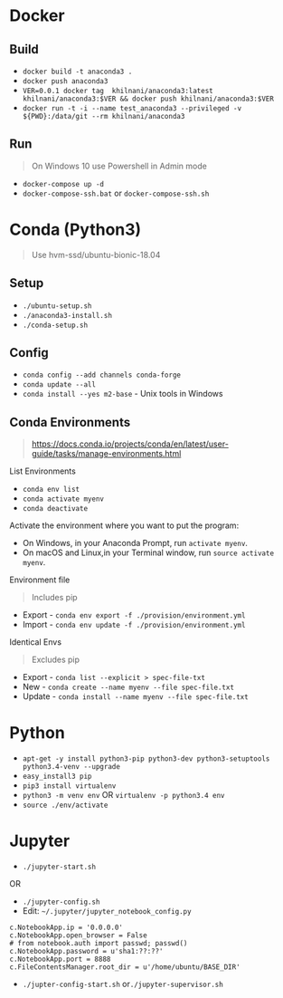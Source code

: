 # Docker

## Build

- `docker build -t anaconda3 .`
- `docker push anaconda3`
- `VER=0.0.1 docker tag  khilnani/anaconda3:latest khilnani/anaconda3:$VER && docker push khilnani/anaconda3:$VER`
- `docker run -t -i --name test_anaconda3 --privileged -v ${PWD}:/data/git --rm khilnani/anaconda3`

## Run

> On Windows 10 use Powershell in Admin mode

- `docker-compose up -d`
- `docker-compose-ssh.bat` or `docker-compose-ssh.sh`

# Conda (Python3)

> Use hvm-ssd/ubuntu-bionic-18.04

## Setup



- `./ubuntu-setup.sh`
- `./anaconda3-install.sh`
- `./conda-setup.sh`

## Config

- `conda config --add channels conda-forge`
- `conda update --all`
- `conda install --yes m2-base` - Unix tools in Windows

## Conda Environments

> https://docs.conda.io/projects/conda/en/latest/user-guide/tasks/manage-environments.html

List Environments

- `conda env list`
- `conda activate myenv`
- `conda deactivate`

Activate the environment where you want to put the program:

- On Windows, in your Anaconda Prompt, run `activate myenv`.
- On macOS and Linux,in your Terminal window, run `source activate myenv`.

Environment file

> Includes pip

- Export - `conda env export -f ./provision/environment.yml`
- Import - `conda env update -f ./provision/environment.yml`


Identical Envs

> Excludes pip

- Export - `conda list --explicit > spec-file-txt`
- New - `conda create --name myenv --file spec-file.txt`
- Update - `conda install --name myenv --file spec-file.txt`

# Python

- `apt-get -y install python3-pip python3-dev python3-setuptools python3.4-venv --upgrade`
- `easy_install3 pip`
- `pip3 install virtualenv`
- `python3 -m venv env` OR `virtualenv -p python3.4 env`
- `source ./env/activate`

# Jupyter

- `./jupyter-start.sh`

OR

- `./jupyter-config.sh`
- Edit: `~/.jupyter/jupyter_notebook_config.py`
```
c.NotebookApp.ip = '0.0.0.0'
c.NotebookApp.open_browser = False
# from notebook.auth import passwd; passwd()
c.NotebookApp.password = u'sha1:??:??'
c.NotebookApp.port = 8888
c.FileContentsManager.root_dir = u'/home/ubuntu/BASE_DIR'
```
- `./jupter-config-start.sh` or`./jupyter-supervisor.sh`

